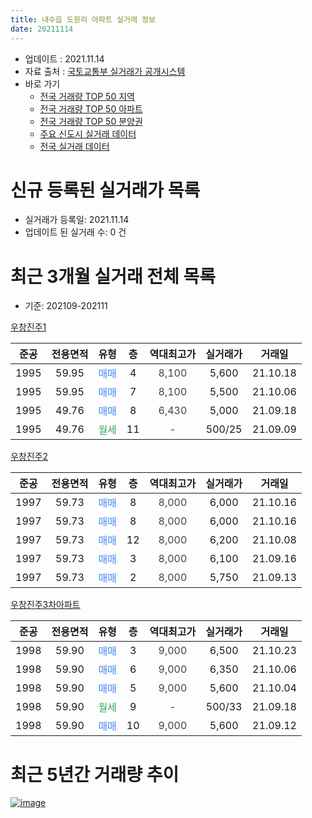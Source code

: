 ```yaml
---
title: 내수읍 도원리 아파트 실거래 정보
date: 20211114
---
```


* 업데이트 : 2021.11.14
* 자료 출처 : [국토교통부 실거래가 공개시스템](http://rt.molit.go.kr)
* 바로 가기
    * [전국 거래량 TOP 50 지역](https://apt-info.github.io/apt-trade-info/tr)
    * [전국 거래량 TOP 50 아파트](https://apt-info.github.io/apt-trade-info/ta)
    * [전국 거래량 TOP 50 분양권](https://apt-info.github.io/apt-trade-info/tb)
    * [주요 신도시 실거래 데이터](https://apt-info.github.io/apt-trade-info/newtown)
    * [전국 실거래 데이터](https://apt-info.github.io/apt-trade-info/all)



<script async src="https://pagead2.googlesyndication.com/pagead/js/adsbygoogle.js"></script>
<!-- 기본광고 -->
<ins class="adsbygoogle"
     style="display:block"
     data-ad-client="ca-pub-1142216861245946"
     data-ad-slot="4805727019"
     data-ad-format="auto"
     data-full-width-responsive="true"></ins>
<script>
     (adsbygoogle = window.adsbygoogle || []).push({});
</script>


# 신규 등록된 실거래가 목록

* 실거래가 등록일: 2021.11.14
* 업데이트 된 실거래 수: 0 건




<script async src="https://pagead2.googlesyndication.com/pagead/js/adsbygoogle.js"></script>
<!-- 기본광고 -->
<ins class="adsbygoogle"
     style="display:block"
     data-ad-client="ca-pub-1142216861245946"
     data-ad-slot="4805727019"
     data-ad-format="auto"
     data-full-width-responsive="true"></ins>
<script>
     (adsbygoogle = window.adsbygoogle || []).push({});
</script>


# 최근 3개월 실거래 전체 목록
* 기준: 202109-202111


[우창진주1](https://search.naver.com/search.naver?query=%EC%9A%B0%EC%B0%BD%EC%A7%84%EC%A3%BC1)

|준공|전용면적|유형|층|역대최고가|실거래가|거래일|
|:---:|:---:|:---:|:---:|:---:|:---:|:---:|
|1995|59.95|<span style="color:#4285F3">매매</span>|4|<span style="color:#444444">8,100</span>|5,600|21.10.18|
|1995|59.95|<span style="color:#4285F3">매매</span>|7|<span style="color:#444444">8,100</span>|5,500|21.10.06|
|1995|49.76|<span style="color:#4285F3">매매</span>|8|<span style="color:#444444">6,430</span>|5,000|21.09.18|
|1995|49.76|<span style="color:#34A853">월세</span>|11|<span style="color:#444444">-</span>|500/25|21.09.09|

[우창진주2](https://search.naver.com/search.naver?query=%EC%9A%B0%EC%B0%BD%EC%A7%84%EC%A3%BC2)

|준공|전용면적|유형|층|역대최고가|실거래가|거래일|
|:---:|:---:|:---:|:---:|:---:|:---:|:---:|
|1997|59.73|<span style="color:#4285F3">매매</span>|8|<span style="color:#444444">8,000</span>|6,000|21.10.16|
|1997|59.73|<span style="color:#4285F3">매매</span>|8|<span style="color:#444444">8,000</span>|6,000|21.10.16|
|1997|59.73|<span style="color:#4285F3">매매</span>|12|<span style="color:#444444">8,000</span>|6,200|21.10.08|
|1997|59.73|<span style="color:#4285F3">매매</span>|3|<span style="color:#444444">8,000</span>|6,100|21.09.16|
|1997|59.73|<span style="color:#4285F3">매매</span>|2|<span style="color:#444444">8,000</span>|5,750|21.09.13|

[우창진주3차아파트](https://search.naver.com/search.naver?query=%EC%9A%B0%EC%B0%BD%EC%A7%84%EC%A3%BC3%EC%B0%A8%EC%95%84%ED%8C%8C%ED%8A%B8)

|준공|전용면적|유형|층|역대최고가|실거래가|거래일|
|:---:|:---:|:---:|:---:|:---:|:---:|:---:|
|1998|59.90|<span style="color:#4285F3">매매</span>|3|<span style="color:#444444">9,000</span>|6,500|21.10.23|
|1998|59.90|<span style="color:#4285F3">매매</span>|6|<span style="color:#444444">9,000</span>|6,350|21.10.06|
|1998|59.90|<span style="color:#4285F3">매매</span>|5|<span style="color:#444444">9,000</span>|5,600|21.10.04|
|1998|59.90|<span style="color:#34A853">월세</span>|9|<span style="color:#444444">-</span>|500/33|21.09.18|
|1998|59.90|<span style="color:#4285F3">매매</span>|10|<span style="color:#444444">9,000</span>|5,600|21.09.12|



<script async src="https://pagead2.googlesyndication.com/pagead/js/adsbygoogle.js"></script>
<!-- 기본광고 -->
<ins class="adsbygoogle"
     style="display:block"
     data-ad-client="ca-pub-1142216861245946"
     data-ad-slot="4805727019"
     data-ad-format="auto"
     data-full-width-responsive="true"></ins>
<script>
     (adsbygoogle = window.adsbygoogle || []).push({});
</script>


# 최근 5년간 거래량 추이


<div style="width:100%;">
    <canvas id="deal_progress" height="200"></canvas>
</div>

<script>
new Chart(document.getElementById("deal_progress"), {
    type: 'line',
    data: {
        labels: ['16.01','16.02','16.03','16.04','16.05','16.06','16.07','16.08','16.09','16.10','16.11','16.12','17.01','17.02','17.03','17.04','17.05','17.06','17.07','17.08','17.09','17.10','17.11','17.12','18.01','18.02','18.03','18.04','18.05','18.06','18.07','18.08','18.09','18.10','18.11','18.12','19.01','19.02','19.03','19.04','19.05','19.06','19.07','19.08','19.09','19.10','19.11','19.12','20.01','20.02','20.03','20.04','20.05','20.06','20.07','20.08','20.09','20.10','20.11','20.12','21.01','21.02','21.03','21.04','21.05','21.06','21.07','21.08','21.09','21.10'],
        datasets: [{
            label: '매매/분양권',
            data: [7,4,9,4,1,6,6,4,3,3,9,4,5,1,4,1,10,7,3,4,3,1,6,5,7,3,4,4,7,1,4,6,3,2,2,3,0,3,1,5,5,3,5,2,1,1,3,1,1,2,6,5,4,4,2,4,2,2,4,2,2,4,4,4,5,5,2,5,4,8],
            borderColor: "rgba(66, 133, 243, 1)",
            backgroundColor: "rgba(66, 133, 243, 0.05)",
            borderWidth: 1,
            pointRadius: 0,
            fill: false,
            lineTension: 0
        },{
            label: '전/월세',
            data: [1,1,2,5,2,5,1,6,1,2,1,4,0,3,1,1,3,2,3,2,2,4,1,1,2,2,1,2,4,6,0,3,0,5,1,1,4,1,2,0,0,3,0,1,2,0,0,5,1,3,2,1,1,3,1,1,1,1,2,0,3,3,2,1,0,4,0,3,2,0],
            borderColor: "rgba(255, 90, 0, 1)",
            backgroundColor: "rgba(255, 90, 0, 0.05)",
            borderWidth: 1,
            pointRadius: 0,
            fill: false,
            lineTension: 0
        },{
            label: '합계',
            data: [8,5,11,9,3,11,7,10,4,5,10,8,5,4,5,2,13,9,6,6,5,5,7,6,9,5,5,6,11,7,4,9,3,7,3,4,4,4,3,5,5,6,5,3,3,1,3,6,2,5,8,6,5,7,3,5,3,3,6,2,5,7,6,5,5,9,2,8,6,8],
            borderColor: "rgba(0, 0, 0, 1)",
            backgroundColor: "rgba(0, 0, 0, 0.03)",
            borderWidth: 0.1,
            pointRadius: 0,
            fill: true,
            lineTension: 0
        }
        ]
    },
    options: {
        responsive: true,
        title: {
            display: false
        },
        tooltips: {
            mode: 'index',
            intersect: false
        },
        hover: {
            mode: 'nearest',
            intersect: true
        },
        scales: {
            xAxes: [{
                display: true,
                scaleLabel: {
                    display: true,
                    labelString: '년/월'
                }
            }],
            yAxes: [{
                display: true,
                ticks: {
                    suggestedMin: 0,
                },
                scaleLabel: {
                    display: true,
                    labelString: '실거래 수'
                }
            }]
        }
    }
});

</script>


[![image](https://apt-info.github.io/images/2020-01-03-apt-trade-info/1024x500.png)](https://play.google.com/store/apps/details?id=com.aptinfo.apttradeinfo)


